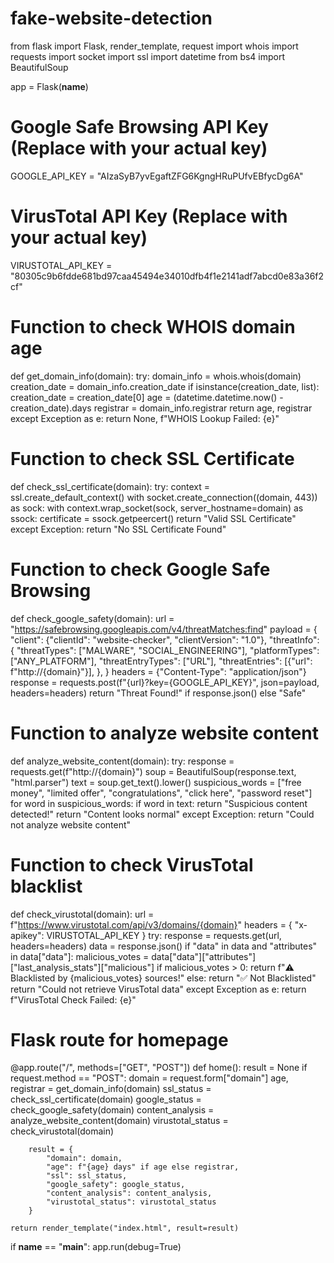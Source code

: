 # fake-website-detection



from flask import Flask, render_template, request
import whois
import requests
import socket
import ssl
import datetime
from bs4 import BeautifulSoup

app = Flask(__name__)

# Google Safe Browsing API Key (Replace with your actual key)
GOOGLE_API_KEY = "AIzaSyB7yvEgaftZFG6KgngHRuPUfvEBfycDg6A"

# VirusTotal API Key (Replace with your actual key)
VIRUSTOTAL_API_KEY = "80305c9b6fdde681bd97caa45494e34010dfb4f1e2141adf7abcd0e83a36f2cf"

# Function to check WHOIS domain age
def get_domain_info(domain):
    try:
        domain_info = whois.whois(domain)
        creation_date = domain_info.creation_date
        if isinstance(creation_date, list):
            creation_date = creation_date[0]
        age = (datetime.datetime.now() - creation_date).days
        registrar = domain_info.registrar
        return age, registrar
    except Exception as e:
        return None, f"WHOIS Lookup Failed: {e}"

# Function to check SSL Certificate
def check_ssl_certificate(domain):
    try:
        context = ssl.create_default_context()
        with socket.create_connection((domain, 443)) as sock:
            with context.wrap_socket(sock, server_hostname=domain) as ssock:
                certificate = ssock.getpeercert()
                return "Valid SSL Certificate"
    except Exception:
        return "No SSL Certificate Found"

# Function to check Google Safe Browsing
def check_google_safety(domain):
    url = "https://safebrowsing.googleapis.com/v4/threatMatches:find"
    payload = {
        "client": {"clientId": "website-checker", "clientVersion": "1.0"},
        "threatInfo": {
            "threatTypes": ["MALWARE", "SOCIAL_ENGINEERING"],
            "platformTypes": ["ANY_PLATFORM"],
            "threatEntryTypes": ["URL"],
            "threatEntries": [{"url": f"http://{domain}"}],
        },
    }
    headers = {"Content-Type": "application/json"}
    response = requests.post(f"{url}?key={GOOGLE_API_KEY}", json=payload, headers=headers)
    return "Threat Found!" if response.json() else "Safe"

# Function to analyze website content
def analyze_website_content(domain):
    try:
        response = requests.get(f"http://{domain}")
        soup = BeautifulSoup(response.text, "html.parser")
        text = soup.get_text().lower()
        suspicious_words = ["free money", "limited offer", "congratulations", "click here", "password reset"]
        for word in suspicious_words:
            if word in text:
                return "Suspicious content detected!"
        return "Content looks normal"
    except Exception:
        return "Could not analyze website content"

# Function to check VirusTotal blacklist
def check_virustotal(domain):
    url = f"https://www.virustotal.com/api/v3/domains/{domain}"
    headers = {
        "x-apikey": VIRUSTOTAL_API_KEY
    }
    try:
        response = requests.get(url, headers=headers)
        data = response.json()
        if "data" in data and "attributes" in data["data"]:
            malicious_votes = data["data"]["attributes"]["last_analysis_stats"]["malicious"]
            if malicious_votes > 0:
                return f"⚠️ Blacklisted by {malicious_votes} sources!"
            else:
                return "✅ Not Blacklisted"
        return "Could not retrieve VirusTotal data"
    except Exception as e:
        return f"VirusTotal Check Failed: {e}"

# Flask route for homepage
@app.route("/", methods=["GET", "POST"])
def home():
    result = None
    if request.method == "POST":
        domain = request.form["domain"]
        age, registrar = get_domain_info(domain)
        ssl_status = check_ssl_certificate(domain)
        google_status = check_google_safety(domain)
        content_analysis = analyze_website_content(domain)
        virustotal_status = check_virustotal(domain)

        result = {
            "domain": domain,
            "age": f"{age} days" if age else registrar,
            "ssl": ssl_status,
            "google_safety": google_status,
            "content_analysis": content_analysis,
            "virustotal_status": virustotal_status
        }
    
    return render_template("index.html", result=result)

if __name__ == "__main__":
    app.run(debug=True)
